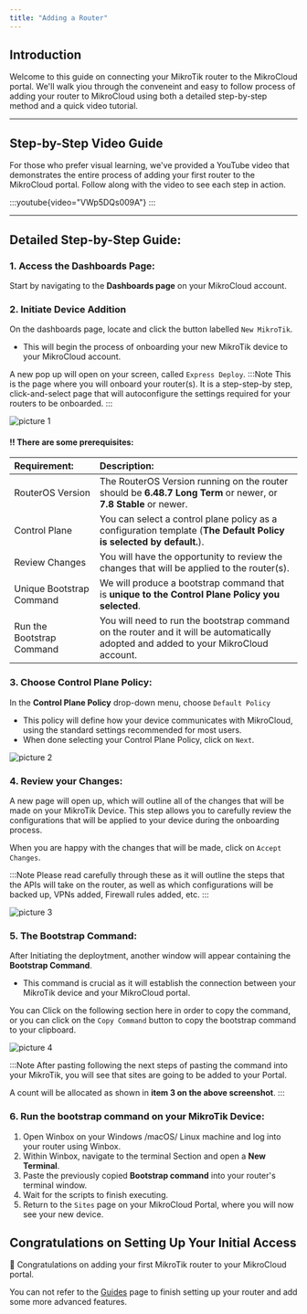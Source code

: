 ```yaml
---
title: "Adding a Router"
---
```


## Introduction

Welcome to this guide on connecting your MikroTik router to the MikroCloud portal. We'll walk yiou through the conveneint and easy to follow process of adding your router to MikroCloud using both a detailed step-by-step method and a quick video tutorial.

---

## Step-by-Step Video Guide
For those who prefer visual learning, we've provided a YouTube video that demonstrates the entire process of adding your first router to the MikroCloud portal. Follow along with the video to see each step in action.

:::youtube{video="VWp5DQs009A"}
:::


---
## Detailed Step-by-Step Guide:

### 1. Access the Dashboards Page:
Start by navigating to the **Dashboards page** on your MikroCloud account.

<!-- Insert Image Here -->



### 2. Initiate Device Addition
On the dashboards page, locate and click the button labelled ```New MikroTik```.
* This will begin the process of onboarding your new MikroTik device to your MikroCloud account.

A new pop up will open on your screen, called ```Express Deploy```.
:::Note
This is the page where you will onboard your router(s).
It is a step-step-by step, click-and-select page that will autoconfigure the settings required for your routers to be onboarded.
:::

![picture 1](https://cdn.mkcld.io/e2b9a7c06103652e584f495431c899e1624c64a96f35dfa86a2e5df9a9e790a4.png)  


#### !! There are some prerequisites:
| Requirement:              | Description:                                                                                                                        |
| :------------------------ | :---------------------------------------------------------------------------------------------------------------------------------- |
| RouterOS Version          | The RouterOS Version running on the router should be **6.48.7 Long Term** or newer, or **7.8 Stable** or newer.                     |
| Control Plane             | You can select a control plane policy as a configuration template (**The Default Policy is selected by default.**).                 |
| Review Changes            | You will have the opportunity to review the changes that will be applied to the router(s).                                          |
| Unique Bootstrap Command  | We will produce a bootstrap command that is **unique to the Control Plane Policy you selected**.                                    |
| Run the Bootstrap Command | You will need to run the bootstrap command on the router and it will be automatically adopted and added to your MikroCloud account. |


<!-- ### 2. Select Express Onboarding:
Ensure that the **Express Onboarding** tab is selected.
* This option simplifies the process by using the default configurations, making it easier and faster to add your device to the cloud. -->
<!-- <Insert Image Here> -->

### 3. Choose Control Plane Policy:
In the **Control Plane Policy** drop-down menu, choose ```Default Policy```
* This policy will define how your device communicates with MikroCloud, using the standard settings recommended for most users.
* When done selecting your Control Plane Policy, click on ```Next```.

<!-- <Insert Image Here> -->
![picture 2](https://cdn.mkcld.io/60ba11595aeee6b52564c4447e9eddba5fa935baa1554eea32883783e036a58d.png)  



### 4. Review your Changes:
A new page will open up, which will outline all of the changes that will be made on your MikroTik Device. This step allows you to carefully review the configurations that will be applied to your device during the onboarding process.

When you are happy with the changes that will be made, click on ```Accept Changes```.



:::Note
Please read carefully through these as it will outline the steps that the APIs will take on the router, as well as which configurations will be backed up, VPNs added, Firewall rules added, etc.
:::

<!-- <Insert Image Here> -->
![picture 3](https://cdn.mkcld.io/4503f63d33f981cede35de52105a3b8fa08ad9375e3d589944f035e8205294de.png)  


### 5. The Bootstrap Command:
After Initiating the deploytment, another window will appear containing the **Bootstrap Command**.
* This command is crucial as it will establish the connection between your MikroTik device and your MikroCloud portal.

<!-- <Insert Image Here> -->

You can Click on the following section here in order to copy the command, or you can click on the ```Copy Command``` button to copy the bootstrap command to your clipboard.

<!-- <Insert Image Here> -->
![picture 4](https://cdn.mkcld.io/2bece9eca22e8e0df7c8b4e7cc0edf2b5273b8f5a68235699e6a2da100fb4436.png)  



:::Note
After pasting following the next steps of pasting the command into your MikroTik, you will see that sites are going to be added to your Portal.

A count will be allocated as shown in **item 3 on the above screenshot**.
:::

### 6. Run the bootstrap command on your MikroTik Device:

1. Open Winbox on your Windows /macOS/ Linux machine and log into your router using Winbox.
2. Within Winbox, navigate to the terminal Section and open a **New Terminal**.
3. Paste the previously copied **Bootstrap command** into your router's terminal window.
4. Wait for the scripts to finish executing.
5. Return to the ```Sites``` page on your MikroCloud Portal, where you will now see your new device.

## Congratulations on Setting Up Your Initial Access
🎉 Congratulations on adding your first MikroTik router to your MikroCloud portal.

You can not refer to the [Guides](/documentation/guides/) page to finish setting up your router and add some more advanced features.
